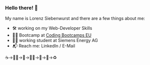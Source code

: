 ### Hello there! :vulcan_salute:

My name is Lorenz Siebenwurst and there are a few things about me:

- :hammer_and_wrench: working on my Web-Developer Skills
- :hiking_boot::tent: Bootcamp at [Coding Bootcamps EU](https://www.coding-bootcamps.eu/)
- :man_student: working student at Siemens Energy AG
- :mailbox_with_mail: Reach me: LinkedIn / E-Mail

:coffee:->:technologist:->:ramen:->:technologist:->:pizza:->:crescent_moon:->:recycle:
